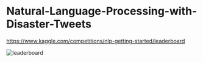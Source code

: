 # Natural-Language-Processing-with-Disaster-Tweets
https://www.kaggle.com/competitions/nlp-getting-started/leaderboard   



![leaderboard](https://user-images.githubusercontent.com/25979008/206885941-35e52c33-f1db-4ff0-b784-5b19ff3e7279.png)
